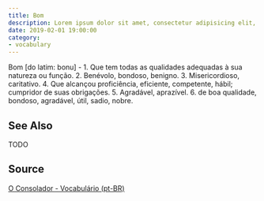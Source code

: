 ```yaml
---
title: Bom
description: Lorem ipsum dolor sit amet, consectetur adipisicing elit, sed do eiusmod tempor incididunt ut labore et dolore magna aliqua.  TODO
date: 2019-02-01 19:00:00
category:
- vocabulary
---
```


Bom [do latim: bonu] - 1. Que tem todas as qualidades adequadas à sua natureza ou função. 2. Benévolo, bondoso, benigno. 3. Misericordioso, caritativo. 4. Que alcançou proficiência, eficiente, competente, hábil; cumpridor de suas obrigações. 5. Agradável, aprazível. 6. de boa qualidade, bondoso, agradável, útil, sadio, nobre.

## See Also
TODO

## Source
[O Consolador - Vocabulário (pt-BR)](http://www.oconsolador.com.br/linkfixo/vocabulario/principal.html)


